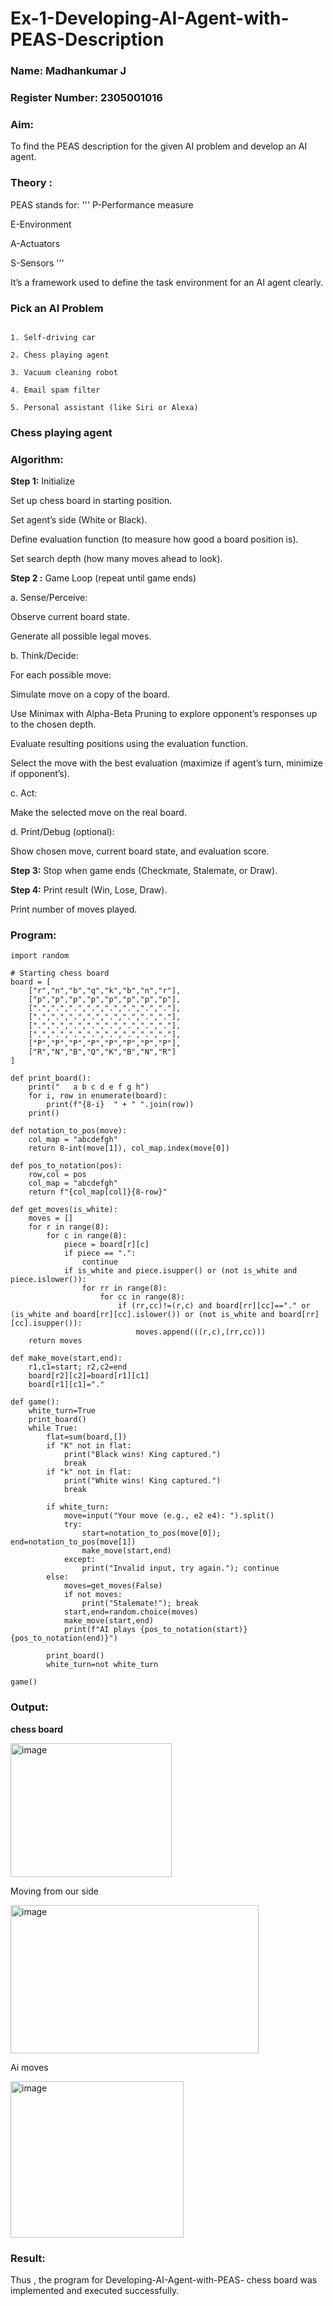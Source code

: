 # Ex-1-Developing-AI-Agent-with-PEAS-Description
### Name: Madhankumar J 

### Register Number: 2305001016

### Aim:
To find the PEAS description for the given AI problem and develop an AI agent.

### Theory :
PEAS stands for:
'''
P-Performance measure

E-Environment

A-Actuators

S-Sensors
'''

It’s a framework used to define the task environment for an AI agent clearly.

### Pick an AI Problem

```

1. Self-driving car

2. Chess playing agent

3. Vacuum cleaning robot

4. Email spam filter

5. Personal assistant (like Siri or Alexa)
```

### Chess playing agent
### Algorithm:
**Step 1:** Initialize

Set up chess board in starting position.

Set agent’s side (White or Black).

Define evaluation function (to measure how good a board position is).

Set search depth (how many moves ahead to look).

**Step 2 :** Game Loop (repeat until game ends)

a. Sense/Perceive:

Observe current board state.

Generate all possible legal moves.

b. Think/Decide:

For each possible move:

Simulate move on a copy of the board.

Use Minimax with Alpha-Beta Pruning to explore opponent’s responses up to the chosen depth.

Evaluate resulting positions using the evaluation function.

Select the move with the best evaluation (maximize if agent’s turn, minimize if opponent’s).

c. Act:

Make the selected move on the real board.

d. Print/Debug (optional):

Show chosen move, current board state, and evaluation score.

**Step 3:** Stop when game ends (Checkmate, Stalemate, or Draw).

**Step 4:**
Print result (Win, Lose, Draw).

Print number of moves played.

### Program:
```
import random

# Starting chess board
board = [
    ["r","n","b","q","k","b","n","r"],
    ["p","p","p","p","p","p","p","p"],
    [".",".",".",".",".",".",".","."],
    [".",".",".",".",".",".",".","."],
    [".",".",".",".",".",".",".","."],
    [".",".",".",".",".",".",".","."],
    ["P","P","P","P","P","P","P","P"],
    ["R","N","B","Q","K","B","N","R"]
]

def print_board():
    print("   a b c d e f g h")
    for i, row in enumerate(board):
        print(f"{8-i}  " + " ".join(row))
    print()

def notation_to_pos(move):
    col_map = "abcdefgh"
    return 8-int(move[1]), col_map.index(move[0])

def pos_to_notation(pos):
    row,col = pos
    col_map = "abcdefgh"
    return f"{col_map[col]}{8-row}"

def get_moves(is_white):
    moves = []
    for r in range(8):
        for c in range(8):
            piece = board[r][c]
            if piece == ".": 
                continue
            if is_white and piece.isupper() or (not is_white and piece.islower()):
                for rr in range(8):
                    for cc in range(8):
                        if (rr,cc)!=(r,c) and board[rr][cc]=="." or (is_white and board[rr][cc].islower()) or (not is_white and board[rr][cc].isupper()):
                            moves.append(((r,c),(rr,cc)))
    return moves

def make_move(start,end):
    r1,c1=start; r2,c2=end
    board[r2][c2]=board[r1][c1]
    board[r1][c1]="."

def game():
    white_turn=True
    print_board()
    while True:
        flat=sum(board,[])
        if "K" not in flat:
            print("Black wins! King captured.")
            break
        if "k" not in flat:
            print("White wins! King captured.")
            break

        if white_turn:
            move=input("Your move (e.g., e2 e4): ").split()
            try:
                start=notation_to_pos(move[0]); end=notation_to_pos(move[1])
                make_move(start,end)
            except:
                print("Invalid input, try again."); continue
        else:
            moves=get_moves(False)
            if not moves: 
                print("Stalemate!"); break
            start,end=random.choice(moves)
            make_move(start,end)
            print(f"AI plays {pos_to_notation(start)} {pos_to_notation(end)}")

        print_board()
        white_turn=not white_turn

game()

```
### Output:

**chess board** 

<img width="258" height="214" alt="image" src="https://github.com/user-attachments/assets/9dc95c5b-497d-4d75-89d5-7eb1ff5d7a56" />

Moving from our side 

<img width="397" height="237" alt="image" src="https://github.com/user-attachments/assets/c9df8860-b997-409a-8ba0-e089f1fab6a6" />

Ai moves

<img width="277" height="250" alt="image" src="https://github.com/user-attachments/assets/181860fa-5fcd-4d08-8a6d-a54f406d29eb" />



### Result:

Thus , the program for Developing-AI-Agent-with-PEAS- chess board was implemented and executed successfully.
